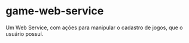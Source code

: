 # game-web-service
 Um Web Service, com ações para manipular o cadastro de jogos, que o usuário possuí.
